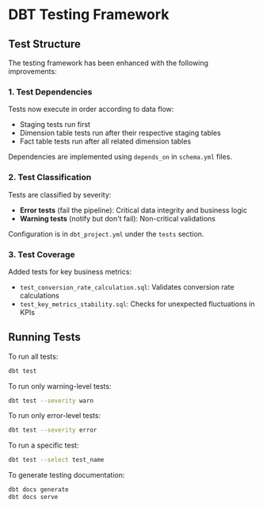 # DBT Testing Framework

## Test Structure

The testing framework has been enhanced with the following improvements:

### 1. Test Dependencies

Tests now execute in order according to data flow:
- Staging tests run first
- Dimension table tests run after their respective staging tables
- Fact table tests run after all related dimension tables

Dependencies are implemented using `depends_on` in `schema.yml` files.

### 2. Test Classification

Tests are classified by severity:
- **Error tests** (fail the pipeline): Critical data integrity and business logic
- **Warning tests** (notify but don't fail): Non-critical validations

Configuration is in `dbt_project.yml` under the `tests` section.

### 3. Test Coverage

Added tests for key business metrics:
- `test_conversion_rate_calculation.sql`: Validates conversion rate calculations
- `test_key_metrics_stability.sql`: Checks for unexpected fluctuations in KPIs

## Running Tests

To run all tests:
```bash
dbt test
```

To run only warning-level tests:
```bash
dbt test --severity warn
```

To run only error-level tests:
```bash
dbt test --severity error
```

To run a specific test:
```bash
dbt test --select test_name
```

To generate testing documentation:
```bash
dbt docs generate
dbt docs serve
```
